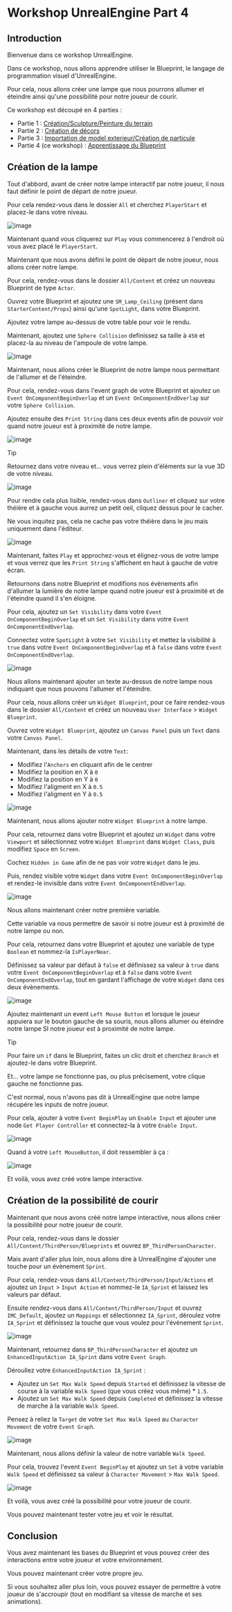 # Workshop UnrealEngine Part 4

## Introduction

Bienvenue dans ce workshop UnrealEngine.

Dans ce workshop, nous allons apprendre utiliser le Blueprint, le langage de programmation visuel d'UnrealEngine.

Pour cela, nous allons créer une lampe que nous pourrons allumer et éteindre ainsi qu'une possibilité pour notre joueur de courir.

Ce workshop est découpé en 4 parties :

- Partie 1 : [Création/Sculpture/Peinture du terrain](https://github.com/Kenan-Blasius/Workshop-UnrealEngine-Part-1)
- Partie 2 : [Création de décors](https://github.com/Kenan-Blasius/Workshop-UnrealEngine-Part-2)
- Partie 3 : [Importation de model exterieur/Création de particule](https://github.com/Kenan-Blasius/Workshop-UnrealEngine-Part-3)
- Partie 4 (ce workshop) : [Apprentissage du Blueprint](https://github.com/Kenan-Blasius/Workshop-UnrealEngine-Part-4)

## Création de la lampe

Tout d'abbord, avant de créer notre lampe interactif par notre joueur, il nous faut définir le point de départ de notre joueur.

Pour cela rendez-vous dans le dossier `All` et cherchez `PlayerStart` et placez-le dans votre niveau.

![image](assets/PlayerStart.png)

Maintenant quand vous cliquerez sur `Play` vous commencerez à l'endroit où vous avez placé le `PlayerStart`.

Maintenant que nous avons défini le point de départ de notre joueur, nous allons créer notre lampe.

Pour cela, rendez-vous dans le dossier `All/Content` et créez un nouveau Blueprint de type `Actor`.

Ouvrez votre Blueprint et ajoutez une `SM_Lamp_Ceiling` (présent dans `StarterContent/Props`) ainsi qu'une `SpotLight`, dans votre Blueprint.

Ajoutez votre lampe au-dessus de votre table pour voir le rendu.

Maintenant, ajoutez une `Sphere Collision` definissez sa taille à `450` et placez-la au niveau de l'ampoule de votre lampe.

![image](assets/Lamp.png)

Maintenant, nous allons créer le Blueprint de notre lampe nous permettant de l'allumer et de l'éteindre.

Pour cela, rendez-vous dans l'event graph de votre Blueprint et ajoutez un `Event OnComponentBeginOverlap` et un `Event OnComponentEndOverlap` sur votre `Sphere Collision`.

Ajoutez ensuite des `Print String` dans ces deux events afin de pouvoir voir quand notre joueur est à proximité de notre lampe.

![image](assets/EventOverlap.png)

> [!tip]
>
> Retournez dans votre niveau et... vous verrez plein d'éléments sur la vue 3D de votre niveau.
>
> ![image](assets/UnreadableView.png)
>
> Pour rendre cela plus lisible, rendez-vous dans `Outliner` et cliquez sur votre théière et à gauche vous aurrez un petit oeil, cliquez dessus pour le cacher.
>
> Ne vous inquitez pas, cela ne cache pas votre théière dans le jeu mais uniquement dans l'éditeur.
>
> ![image](assets/HideTeapot.png)

Maintenant, faites `Play` et approchez-vous et élignez-vous de votre lampe et vous verrez que les `Print String` s'affichent en haut à gauche de votre écran.

Retournons dans notre Blueprint et modifions nos évènements afin d'allumer la lumière de notre lampe quand notre joueur est à proximité et de l'éteindre quand il s'en éloigne.

Pour cela, ajoutez un `Set Visibility` dans votre `Event OnComponentBeginOverlap` et un `Set Visibility` dans votre `Event OnComponentEndOverlap`.

Connectez votre `SpotLight` à votre `Set Visibility` et mettez la visibilité à `true` dans votre `Event OnComponentBeginOverlap` et à `false` dans votre `Event OnComponentEndOverlap`.

![image](assets/EventOverlap2.png)

Nous allons maintenant ajouter un texte au-dessus de notre lampe nous indiquant que nous pouvons l'allumer et l'éteindre.

Pour cela, nous allons créer un `Widget Blueprint`, pour ce faire rendez-vous dans le dossier `All/Content` et créez un nouveau `User Interface` > `Widget Blueprint`.

Ouvrez votre `Widget Blueprint`, ajoutez un `Canvas Panel` puis un `Text` dans votre `Canvas Panel`.

Maintenant, dans les détails de votre `Text`:

- Modifiez l'`Anchors` en cliquant afin de le centrer
- Modifiez la position en X à `0`
- Modifiez la position en Y à `0`
- Modifiez l'aligment en X à `0.5`
- Modifiez l'aligment en Y à `0.5`

![image](assets/Text.png)

Maintenant, nous allons ajouter notre `Widget Blueprint` à notre lampe.

Pour cela, retournez dans votre Blueprint et ajoutez un `Widget` dans votre `Viewport` et sélectionnez votre `Widget Blueprint` dans `Widget Class`, puis modifiez `Space` en `Screen`.

Cochez `Hidden in Game` afin de ne pas voir votre `Widget` dans le jeu.

Puis, rendez visible votre `Widget` dans votre `Event OnComponentBeginOverlap` et rendez-le invisible dans votre `Event OnComponentEndOverlap`.

![image](assets/EventOverlap3.png)

Nous allons maintenant créer notre première variable.

Cette variable va nous permettre de savoir si notre joueur est à proximité de notre lampe ou non.

Pour cela, retournez dans votre Blueprint et ajoutez une variable de type `Boolean` et nommez-la `IsPlayerNear`.

Définissez sa valeur par défaut à `false` et définissez sa valeur à `true` dans votre `Event OnComponentBeginOverlap` et à `false` dans votre `Event OnComponentEndOverlap`, tout en gardant l'affichage de votre `Widget` dans ces deux évènements.

![image](assets/EventOverlap4.png)

Ajoutez maintenant un event `Left Mouse Button` et lorsque le joueur appuiera sur le bouton gauche de sa souris, nous allons allumer ou éteindre notre lampe SI notre joueur est à proximité de notre lampe.

> [!tip]
> Pour faire un `if` dans le Blueprint, faites un clic droit et cherchez `Branch` et ajoutez-le dans votre Blueprint.

Et... votre lampe ne fonctionne pas, ou plus précisement, votre clique gauche ne fonctionne pas.

C'est normal, nous n'avons pas dit à UnrealEngine que notre lampe récupére les inputs de notre joueur.

Pour cela, ajouter à votre `Event BeginPlay` un `Enable Input` et ajouter une node `Get Player Controller` et connectez-la à votre `Enable Input`.

![image](assets/EnableInput.png)

Quand à votre `Left MouseButton`, il doit ressembler à ça :

![image](assets/LeftMouseButton.png)

Et voilà, vous avez créé votre lampe interactive.

## Création de la possibilité de courir

Maintenant que nous avons créé notre lampe interactive, nous allons créer la possibilité pour notre joueur de courir.

Pour cela, rendez-vous dans le dossier `All/Content/ThirdPerson/Blueprints` et ouvrez `BP_ThirdPersonCharacter`.

Mais avant d'aller plus loin, nous allons dire à UnrealEngine d'ajouter une touche pour un évènement `Sprint`.

Pour cela, rendez-vous dans `All/Content/ThirdPerson/Input/Actions` et ajoutez un `Input` > `Input Action` et nommez-le `IA_Sprint` et laissez les valeurs par défaut.

Ensuite rendez-vous dans `All/Content/ThirdPerson/Input` et ouvrez `IMC_Default`, ajoutez un `Mappings` et sélectionnez `IA_Sprint`, déroulez votre `IA_Sprint` et définissez la touche que vous voulez pour l'évènement `Sprint`.

![image](assets/Sprint.png)

Maintenant, retournez dans `BP_ThirdPersonCharacter` et ajoutez un `EnhancedInputAction IA_Sprint` dans votre `Event Graph`.

Déroullez votre `EnhancedInputAction IA_Sprint` :

- Ajoutez un `Set Max Walk Speed` depuis `Started` et définissez la vitesse de course à la variable `Walk Speed` (que vous créez vous même) * `1.5`.
- Ajoutez un `Set Max Walk Speed` depuis `Completed` et définissez la vitesse de marche à la variable `Walk Speed`.

Pensez à reliez la `Target` de votre `Set Max Walk Speed` au `Character Movement` de votre `Event Graph`.

![image](assets/Sprint2.png)

Maintenant, nous allons définir la valeur de notre variable `Walk Speed`.

Pour cela, trouvez l'event `Event BeginPlay` et ajoutez un `Set` à votre variable `Walk Speed` et définissez sa valeur à `Character Movement` > `Max Walk Speed`.

![image](assets/WalkSpeed.png)

Et voilà, vous avez créé la possibilité pour votre joueur de courir.

Vous pouvez maintenant tester votre jeu et voir le résultat.

## Conclusion

Vous avez maintenant les bases du Blueprint et vous pouvez créer des interactions entre votre joueur et votre environnement.

Vous pouvez maintenant créer votre propre jeu.

Si vous souhaitez aller plus loin, vous pouvez essayer de permettre à votre joueur de s'accroupir (tout en modifiant sa vitesse de marche et ses animations).
